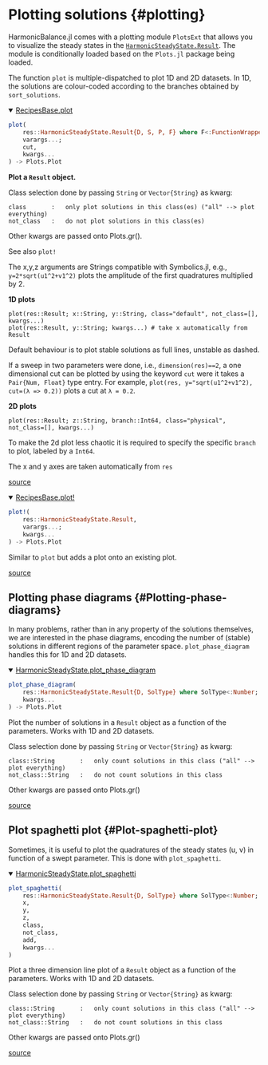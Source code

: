 
# Plotting solutions {#plotting}

HarmonicBalance.jl comes with a plotting module `PlotsExt` that allows you to visualize the steady states in the [`HarmonicSteadyState.Result`](/manual/solving_harmonics#HarmonicSteadyState.Result-manual-solving_harmonics). The module is conditionally loaded based on the `Plots.jl` package being loaded.

The function `plot` is multiple-dispatched to plot 1D and 2D datasets. In 1D, the solutions are colour-coded according to the branches obtained by `sort_solutions`.
<details class='jldocstring custom-block' open>
<summary><a id='RecipesBase.plot-Tuple{HarmonicSteadyState.Result, Vararg{Any}}-manual-plotting' href='#RecipesBase.plot-Tuple{HarmonicSteadyState.Result, Vararg{Any}}-manual-plotting'><span class="jlbinding">RecipesBase.plot</span></a> <Badge type="info" class="jlObjectType jlMethod" text="Method" /></summary>



```julia
plot(
    res::HarmonicSteadyState.Result{D, S, P, F} where F<:FunctionWrappers.FunctionWrapper{Array{S, 2}, Tuple{Array{S, 1}}},
    varargs...;
    cut,
    kwargs...
) -> Plots.Plot

```


**Plot a `Result` object.**

Class selection done by passing `String` or `Vector{String}` as kwarg:

```
class       :   only plot solutions in this class(es) ("all" --> plot everything)
not_class   :   do not plot solutions in this class(es)
```


Other kwargs are passed onto Plots.gr().

See also `plot!`

The x,y,z arguments are Strings compatible with Symbolics.jl, e.g., `y=2*sqrt(u1^2+v1^2)` plots the amplitude of the first quadratures multiplied by 2.

**1D plots**

```
plot(res::Result; x::String, y::String, class="default", not_class=[], kwargs...)
plot(res::Result, y::String; kwargs...) # take x automatically from Result
```


Default behaviour is to plot stable solutions as full lines, unstable as dashed.

If a sweep in two parameters were done, i.e., `dimension(res)==2`, a one dimensional cut can be plotted by using the keyword `cut` were it takes a `Pair{Num, Float}` type entry. For example, `plot(res, y="sqrt(u1^2+v1^2), cut=(λ => 0.2))` plots a cut at `λ = 0.2`.

**2D plots**

```
plot(res::Result; z::String, branch::Int64, class="physical", not_class=[], kwargs...)
```


To make the 2d plot less chaotic it is required to specify the specific `branch` to plot, labeled by a `Int64`.

The x and y axes are taken automatically from `res`


<Badge type="info" class="source-link" text="source"><a href="https://github.com/QuantumEngineeredSystems/HarmonicSteadyState.jl/blob/v0.3.1/ext/PlotsExt/steady_states.jl#L2" target="_blank" rel="noreferrer">source</a></Badge>

</details>

<details class='jldocstring custom-block' open>
<summary><a id='RecipesBase.plot!-manual-plotting' href='#RecipesBase.plot!-manual-plotting'><span class="jlbinding">RecipesBase.plot!</span></a> <Badge type="info" class="jlObjectType jlFunction" text="Function" /></summary>



```julia
plot!(
    res::HarmonicSteadyState.Result,
    varargs...;
    kwargs...
) -> Plots.Plot

```


Similar to `plot` but adds a plot onto an existing plot.


<Badge type="info" class="source-link" text="source"><a href="https://github.com/QuantumEngineeredSystems/HarmonicSteadyState.jl/blob/v0.3.1/ext/PlotsExt/steady_states.jl#L53" target="_blank" rel="noreferrer">source</a></Badge>

</details>


## Plotting phase diagrams {#Plotting-phase-diagrams}

In many problems, rather than in any property of the solutions themselves, we are interested in the phase diagrams, encoding the number of (stable) solutions in different regions of the parameter space. `plot_phase_diagram` handles this for 1D and 2D datasets.
<details class='jldocstring custom-block' open>
<summary><a id='HarmonicSteadyState.plot_phase_diagram-manual-plotting' href='#HarmonicSteadyState.plot_phase_diagram-manual-plotting'><span class="jlbinding">HarmonicSteadyState.plot_phase_diagram</span></a> <Badge type="info" class="jlObjectType jlFunction" text="Function" /></summary>



```julia
plot_phase_diagram(
    res::HarmonicSteadyState.Result{D, SolType} where SolType<:Number;
    kwargs...
) -> Plots.Plot

```


Plot the number of solutions in a `Result` object as a function of the parameters. Works with 1D and 2D datasets.

Class selection done by passing `String` or `Vector{String}` as kwarg:

```
class::String       :   only count solutions in this class ("all" --> plot everything)
not_class::String   :   do not count solutions in this class
```


Other kwargs are passed onto Plots.gr()


<Badge type="info" class="source-link" text="source"><a href="https://github.com/QuantumEngineeredSystems/HarmonicSteadyState.jl/blob/v0.3.1/ext/PlotsExt/steady_states.jl#L232" target="_blank" rel="noreferrer">source</a></Badge>

</details>


## Plot spaghetti plot {#Plot-spaghetti-plot}

Sometimes, it is useful to plot the quadratures of the steady states (u, v) in function of a swept parameter. This is done with `plot_spaghetti`.
<details class='jldocstring custom-block' open>
<summary><a id='HarmonicSteadyState.plot_spaghetti-manual-plotting' href='#HarmonicSteadyState.plot_spaghetti-manual-plotting'><span class="jlbinding">HarmonicSteadyState.plot_spaghetti</span></a> <Badge type="info" class="jlObjectType jlFunction" text="Function" /></summary>



```julia
plot_spaghetti(
    res::HarmonicSteadyState.Result{D, SolType} where SolType<:Number;
    x,
    y,
    z,
    class,
    not_class,
    add,
    kwargs...
)

```


Plot a three dimension line plot of a `Result` object as a function of the parameters. Works with 1D and 2D datasets.

Class selection done by passing `String` or `Vector{String}` as kwarg:

```
class::String       :   only count solutions in this class ("all" --> plot everything)
not_class::String   :   do not count solutions in this class
```


Other kwargs are passed onto Plots.gr()


<Badge type="info" class="source-link" text="source"><a href="https://github.com/QuantumEngineeredSystems/HarmonicSteadyState.jl/blob/v0.3.1/ext/PlotsExt/steady_states.jl#L301" target="_blank" rel="noreferrer">source</a></Badge>

</details>

